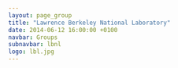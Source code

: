 ```yaml
---
layout: page_group
title: "Lawrence Berkeley National Laboratory"
date: 2014-06-12 16:00:00 +0100
navbar: Groups
subnavbar: lbnl
logo: lbl.jpg
---
```

